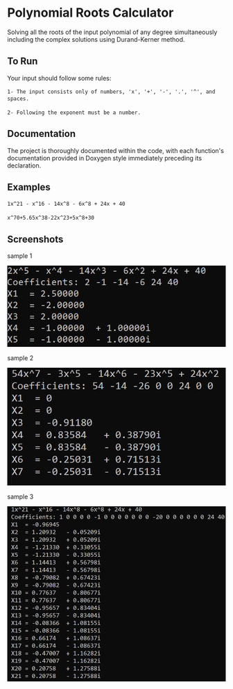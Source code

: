 
# Polynomial Roots Calculator

Solving all the roots of the input polynomial of any degree simultaneously including the complex solutions
using Durand-Kerner method.

## To Run
Your input should follow some rules:

    1- The input consists only of numbers, 'x', '+', '-', '.', '^', and spaces.

    2- Following the exponent must be a number.
    
    
## Documentation

The project is thoroughly documented within the code, with each function's documentation provided in Doxygen style immediately preceding its declaration.

 
## Examples

    1x^21 - x^16 - 14x^8 - 6x^8 + 24x + 40

    x^70+5.65x^38-22x^23+5x^8+30

## Screenshots

sample 1

![App Screenshot](https://github.com/MostafaWahiep/Polynomial-Roots-Calculator/blob/main/Screenshots/Sample%201.PNG?raw=true)

sample 2

![App Screenshot](https://github.com/MostafaWahiep/Polynomial-Roots-Calculator/blob/main/Screenshots/Sample%202.PNG?raw=true)

sample 3

![App Screenshot](https://github.com/MostafaWahiep/Polynomial-Roots-Calculator/blob/main/Screenshots/Sample%203.PNG?raw=true)
